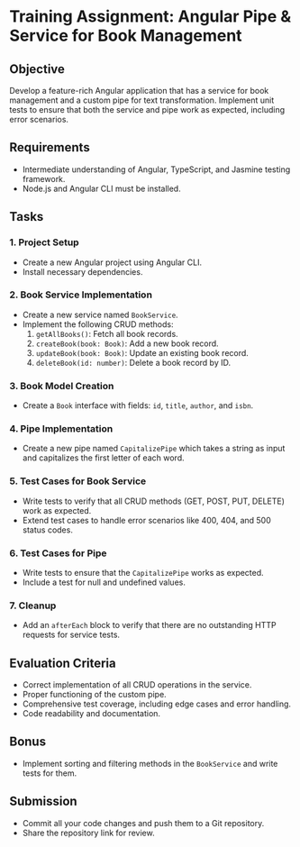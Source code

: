 # Training Assignment: Angular Pipe & Service for Book Management

## Objective

Develop a feature-rich Angular application that has a service for book management and a custom pipe for text transformation. Implement unit tests to ensure that both the service and pipe work as expected, including error scenarios.

## Requirements

- Intermediate understanding of Angular, TypeScript, and Jasmine testing framework.
- Node.js and Angular CLI must be installed.

## Tasks

### 1. Project Setup

- Create a new Angular project using Angular CLI.
- Install necessary dependencies.

### 2. Book Service Implementation

- Create a new service named `BookService`.
- Implement the following CRUD methods:
  1. `getAllBooks()`: Fetch all book records.
  2. `createBook(book: Book)`: Add a new book record.
  3. `updateBook(book: Book)`: Update an existing book record.
  4. `deleteBook(id: number)`: Delete a book record by ID.

### 3. Book Model Creation

- Create a `Book` interface with fields: `id`, `title`, `author`, and `isbn`.

### 4. Pipe Implementation

- Create a new pipe named `CapitalizePipe` which takes a string as input and capitalizes the first letter of each word.

### 5. Test Cases for Book Service

- Write tests to verify that all CRUD methods (GET, POST, PUT, DELETE) work as expected.
- Extend test cases to handle error scenarios like 400, 404, and 500 status codes.

### 6. Test Cases for Pipe

- Write tests to ensure that the `CapitalizePipe` works as expected.
- Include a test for null and undefined values.

### 7. Cleanup

- Add an `afterEach` block to verify that there are no outstanding HTTP requests for service tests.

## Evaluation Criteria

- Correct implementation of all CRUD operations in the service.
- Proper functioning of the custom pipe.
- Comprehensive test coverage, including edge cases and error handling.
- Code readability and documentation.

## Bonus

- Implement sorting and filtering methods in the `BookService` and write tests for them.

## Submission

- Commit all your code changes and push them to a Git repository.
- Share the repository link for review.
